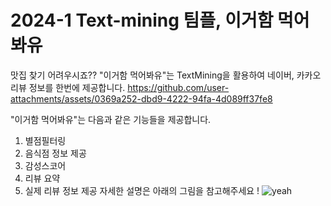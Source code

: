 # 2024-1 Text-mining 팀플, 이거함 먹어봐유
맛집 찾기 어려우시죠??
"이거함 먹어봐유"는 TextMining을 활용하여 네이버, 카카오 리뷰 정보를 한번에 제공합니다.
https://github.com/user-attachments/assets/0369a252-dbd9-4222-94fa-4d089ff37fe8

"이거함 먹어봐유"는 다음과 같은 기능들을 제공합니다.
1. 별점필터링
2. 음식점 정보 제공
3. 감성스코어
4. 리뷰 요약
5. 실제 리뷰 정보 제공
자세한 설명은 아래의 그림을 참고해주세요 !
![yeah](https://github.com/user-attachments/assets/60b216e6-0b94-4a3e-93ac-56ca7d5a0d08)








